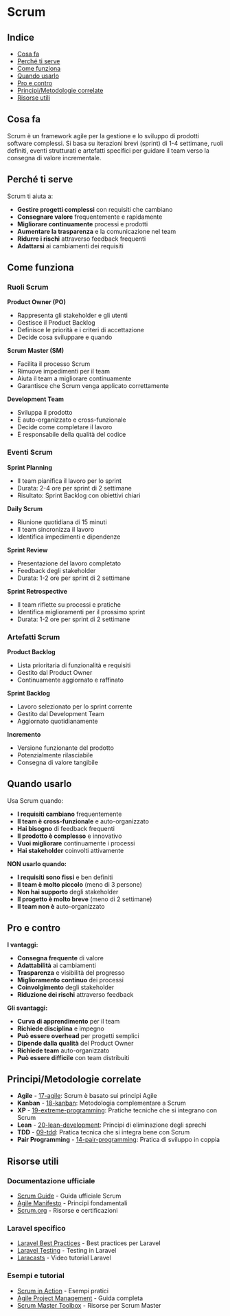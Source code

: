 # Scrum

## Indice
- [Cosa fa](#cosa-fa)
- [Perché ti serve](#perché-ti-serve)
- [Come funziona](#come-funziona)
- [Quando usarlo](#quando-usarlo)
- [Pro e contro](#pro-e-contro)
- [Principi/Metodologie correlate](#principi-metodologie-correlate)
- [Risorse utili](#risorse-utili)

## Cosa fa

Scrum è un framework agile per la gestione e lo sviluppo di prodotti software complessi. Si basa su iterazioni brevi (sprint) di 1-4 settimane, ruoli definiti, eventi strutturati e artefatti specifici per guidare il team verso la consegna di valore incrementale.

## Perché ti serve

Scrum ti aiuta a:
- **Gestire progetti complessi** con requisiti che cambiano
- **Consegnare valore** frequentemente e rapidamente
- **Migliorare continuamente** processi e prodotti
- **Aumentare la trasparenza** e la comunicazione nel team
- **Ridurre i rischi** attraverso feedback frequenti
- **Adattarsi** ai cambiamenti dei requisiti

## Come funziona

### Ruoli Scrum

**Product Owner (PO)**
- Rappresenta gli stakeholder e gli utenti
- Gestisce il Product Backlog
- Definisce le priorità e i criteri di accettazione
- Decide cosa sviluppare e quando

**Scrum Master (SM)**
- Facilita il processo Scrum
- Rimuove impedimenti per il team
- Aiuta il team a migliorare continuamente
- Garantisce che Scrum venga applicato correttamente

**Development Team**
- Sviluppa il prodotto
- È auto-organizzato e cross-funzionale
- Decide come completare il lavoro
- È responsabile della qualità del codice

### Eventi Scrum

**Sprint Planning**
- Il team pianifica il lavoro per lo sprint
- Durata: 2-4 ore per sprint di 2 settimane
- Risultato: Sprint Backlog con obiettivi chiari

**Daily Scrum**
- Riunione quotidiana di 15 minuti
- Il team sincronizza il lavoro
- Identifica impedimenti e dipendenze

**Sprint Review**
- Presentazione del lavoro completato
- Feedback degli stakeholder
- Durata: 1-2 ore per sprint di 2 settimane

**Sprint Retrospective**
- Il team riflette su processi e pratiche
- Identifica miglioramenti per il prossimo sprint
- Durata: 1-2 ore per sprint di 2 settimane

### Artefatti Scrum

**Product Backlog**
- Lista prioritaria di funzionalità e requisiti
- Gestito dal Product Owner
- Continuamente aggiornato e raffinato

**Sprint Backlog**
- Lavoro selezionato per lo sprint corrente
- Gestito dal Development Team
- Aggiornato quotidianamente

**Incremento**
- Versione funzionante del prodotto
- Potenzialmente rilasciabile
- Consegna di valore tangibile

## Quando usarlo

Usa Scrum quando:
- **I requisiti cambiano** frequentemente
- **Il team è cross-funzionale** e auto-organizzato
- **Hai bisogno** di feedback frequenti
- **Il prodotto è complesso** e innovativo
- **Vuoi migliorare** continuamente i processi
- **Hai stakeholder** coinvolti attivamente

**NON usarlo quando:**
- **I requisiti sono fissi** e ben definiti
- **Il team è molto piccolo** (meno di 3 persone)
- **Non hai supporto** degli stakeholder
- **Il progetto è molto breve** (meno di 2 settimane)
- **Il team non è** auto-organizzato

## Pro e contro

**I vantaggi:**
- **Consegna frequente** di valore
- **Adattabilità** ai cambiamenti
- **Trasparenza** e visibilità del progresso
- **Miglioramento continuo** dei processi
- **Coinvolgimento** degli stakeholder
- **Riduzione dei rischi** attraverso feedback

**Gli svantaggi:**
- **Curva di apprendimento** per il team
- **Richiede disciplina** e impegno
- **Può essere overhead** per progetti semplici
- **Dipende dalla qualità** del Product Owner
- **Richiede team** auto-organizzato
- **Può essere difficile** con team distribuiti

## Principi/Metodologie correlate

- **Agile** - [17-agile](./17-agile/agile.md): Scrum è basato sui principi Agile
- **Kanban** - [18-kanban](./18-kanban/kanban.md): Metodologia complementare a Scrum
- **XP** - [19-extreme-programming](./19-extreme-programming/extreme-programming.md): Pratiche tecniche che si integrano con Scrum
- **Lean** - [20-lean-development](./20-lean-development/lean-development.md): Principi di eliminazione degli sprechi
- **TDD** - [09-tdd](./09-tdd/tdd.md): Pratica tecnica che si integra bene con Scrum
- **Pair Programming** - [14-pair-programming](./14-pair-programming/pair-programming.md): Pratica di sviluppo in coppia

## Risorse utili

### Documentazione ufficiale
- [Scrum Guide](https://scrumguides.org/) - Guida ufficiale Scrum
- [Agile Manifesto](https://agilemanifesto.org/) - Principi fondamentali
- [Scrum.org](https://www.scrum.org/) - Risorse e certificazioni

### Laravel specifico
- [Laravel Best Practices](https://github.com/alexeymezenin/laravel-best-practices) - Best practices per Laravel
- [Laravel Testing](https://laravel.com/docs/testing) - Testing in Laravel
- [Laracasts](https://laracasts.com/) - Video tutorial Laravel

### Esempi e tutorial
- [Scrum in Action](https://www.scrum.org/resources/scrum-action) - Esempi pratici
- [Agile Project Management](https://www.atlassian.com/agile) - Guida completa
- [Scrum Master Toolbox](https://www.scrum-master-toolbox.com/) - Risorse per Scrum Master

